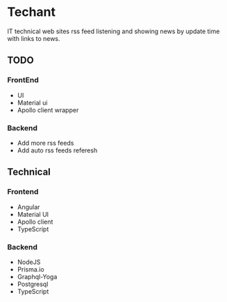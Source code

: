 # Techant

IT technical web sites rss feed listening and showing news by update time with links to news.

## TODO

### FrontEnd

- UI
- Material ui
- Apollo client wrapper

### Backend

- Add more rss feeds
- Add auto rss feeds referesh

## Technical

### Frontend

- Angular
- Material UI
- Apollo client
- TypeScript

### Backend

- NodeJS
- Prisma.io
- Graphql-Yoga
- Postgresql
- TypeScript
